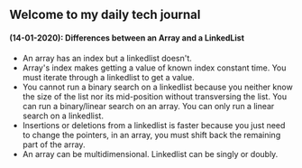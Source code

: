 ## Welcome to my daily tech journal

#### (14-01-2020): Differences between an Array and a LinkedList

- An array has an index but a linkedlist doesn't.
- Array's index makes getting a value of known index constant time. You must iterate through a linkedlist to get a value.
- You cannot run a binary search on a linkedlist because you neither know the size of the list nor its mid-position without transversing the list. You can run a binary/linear search on an array. You can only run a linear search on a linkedlist.
- Insertions or deletions from a linkedlist is faster because you just need to change the pointers, in an array, you must shift back the remaining part of the array.
- An array can be multidimensional. Linkedlist can be singly or doubly.
